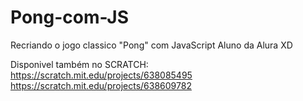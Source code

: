 # Pong-com-JS
Recriando o  jogo classico "Pong" com JavaScript
Aluno da Alura XD

Disponivel também no SCRATCH: <br/>
https://scratch.mit.edu/projects/638085495 <br/>
https://scratch.mit.edu/projects/638609782 <br/>
